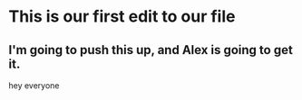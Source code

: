 # This is our first edit to our file

## I'm going to push this up, and Alex is going to get it.
hey everyone
